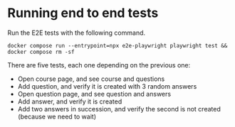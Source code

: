 # Running end to end tests

Run the E2E tests with the following command.

```
docker compose run --entrypoint=npx e2e-playwright playwright test && docker compose rm -sf
```

There are five tests, each one depending on the previous one:

- Open course page, and see course and questions
- Add question, and verify it is created with 3 random answers
- Open question page, and see question and answers
- Add answer, and verify it is created
- Add two answers in succession, and verify the second is not created (because we need to wait)
